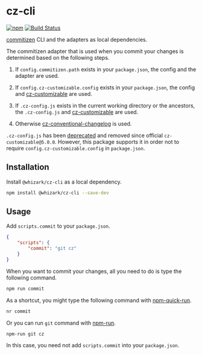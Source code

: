 # cz-cli

[![npm][npm-image]][npm-url]
[![Build Status][travis-image]][travis-url]

[commitizen][] CLI and the adapters as local dependencies.

The commitizen adapter that is used when you commit your changes is determined
based on the following steps.

1.  If `config.commitizen.path` exists in your `package.json`, the config and
    the adapter are used.

2.  If `config.cz-customizable.config` exists in your `package.json`,
    the config and [cz-customizable][] are used.

3.  If `.cz-config.js` exists in the current working directory or the
    ancestors, the `.cz-config.js` and [cz-customizable][] are used.

4.  Otherwise [cz-conventional-changelog][] is used.

`.cz-config.js` has been [deprecated][] and removed since official
`cz-customizable@5.0.0`. However, this package supports it in order not to
require `config.cz-customizable.config` in `package.json`.

## Installation

Install `@whizark/cz-cli` as a local dependency.

```sh
npm install @whizark/cz-cli --save-dev
```

## Usage

Add `scripts.commit` to your `package.json`.

```json
{
    "scripts": {
        "commit": "git cz"
    }
}
```

When you want to commit your changes, all you need to do is type the following
command.

```sh
npm run commit
```

As a shortcut, you might type the following command with [npm-quick-run][].

```sh
nr commit
```

Or you can run `git` command with [npm-run][].

```sh
npm-run git cz
```

In this case, you need not add `scripts.commit` into your `package.json`.

[commitizen]: https://github.com/commitizen/cz-cli
[cz-conventional-changelog]: https://github.com/commitizen/cz-conventional-changelog
[cz-customizable]: https://github.com/leonardoanalista/cz-customizable
[npm-quick-run]: https://github.com/bahmutov/npm-quick-run
[npm-run]: https://github.com/timoxley/npm-run
[deprecated]: https://github.com/leonardoanalista/cz-customizable/commit/7ab2559725b3fb83cabaabff32a2be46425f01e8#diff-04c6e90faac2675aa89e2176d2eec7d8L44

[npm-image]: https://img.shields.io/npm/v/@whizark/cz-cli.svg
[npm-url]: https://www.npmjs.com/@whizark/cz-cli

[travis-image]: https://travis-ci.org/whizark/cz-cli.svg?branch=master
[travis-url]: https://travis-ci.org/whizark/cz-cli
